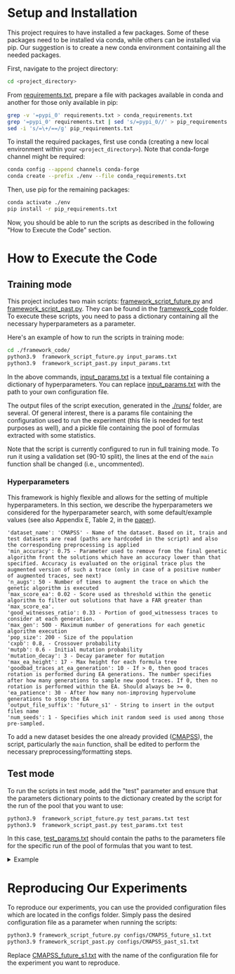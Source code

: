 # Setup and Installation

This project requires to have installed a few packages. Some of these packages need to be installed via conda, while others can be installed via pip.
Our suggestion is to create a new conda environment containing all the needed packages.

First, navigate to the project directory:

```bash
cd <project_directory>
```

From [requirements.txt](https://github.com/dslab-uniud/ppSTL-IJCAI2024/blob/main/supplementary_material/requirements.txt), prepare a file with packages available in conda and another for those only available in pip:

```bash
grep -v '=pypi_0' requirements.txt > conda_requirements.txt
grep '=pypi_0' requirements.txt | sed 's/=pypi_0//' > pip_requirements.txt
sed -i 's/=\+/==/g' pip_requirements.txt
```

To install the required packages, first use conda (creating a new local environment within your `<project_directory>`). Note that conda-forge channel might be required:

```bash
conda config --append channels conda-forge
conda create --prefix ./env --file conda_requirements.txt
```

Then, use pip for the remaining packages:

```bash
conda activate ./env
pip install -r pip_requirements.txt
```

Now, you should be able to run the scripts as described in the following "How to Execute the Code" section.




# How to Execute the Code
## Training mode

This project includes two main scripts: [framework_script_future.py](https://github.com/dslab-uniud/ppSTL-IJCAI2024/blob/main/supplementary_material/framework_code/framework_script_future.py) and [framework_script_past.py](https://github.com/dslab-uniud/ppSTL-IJCAI2024/blob/main/supplementary_material/framework_code/framework_script_past.py). They can be found in the [framework_code](https://github.com/dslab-uniud/ppSTL-IJCAI2024/tree/main/supplementary_material/framework_code) folder. To execute these scripts, you need to pass a dictionary containing all the necessary hyperparameters as a parameter.

Here's an example of how to run the scripts in training mode:

```bash
cd ./framework_code/
python3.9  framework_script_future.py input_params.txt
python3.9  framework_script_past.py input_params.txt
``` 

In the above commands, [input_params.txt](https://github.com/dslab-uniud/ppSTL-IJCAI2024/blob/main/supplementary_material/framework_code/input_params.txt) is a textual file containing a dictionary of hyperparameters. You can replace [input_params.txt](https://github.com/dslab-uniud/ppSTL-IJCAI2024/blob/main/supplementary_material/framework_code/input_params.txt) with the path to your own configuration file.

The output files of the script execution, generated in the [./runs/](https://github.com/dslab-uniud/ppSTL-IJCAI2024/tree/main/supplementary_material/framework_code/runs) folder, are several. Of general interest, there is a params file containing the configuration used to run the experiment (this file is needed for test purposes as well), and a pickle file containing the pool of formulas extracted with some statistics. 

Note that the script is currently configured to run in full training mode. To run it using a validation set (90-10 split), the lines at the end of the `main` function shall be changed (i.e., uncommented).





### Hyperparameters

This framework is highly flexible and allows for the setting of multiple hyperparameters. In this section, we describe the hyperparameters we considered for the hyperparameter search, with some default/example values (see also Appendix E, Table 2, in the [paper](https://github.com/dslab-uniud/ppSTL-IJCAI2024/blob/main/IJCAI_2024_framework_canonical.pdf)).

```text
'dataset_name': 'CMAPSS' - Name of the dataset. Based on it, train and test datasets are read (paths are hardcoded in the script) and also the corresponding preprocessing is applied
'min_accuracy': 0.75 - Parameter used to remove from the final genetic algorithm front the solutions which have an accuracy lower than that specified. Accuracy is evaluated on the original trace plus the augmented version of such a trace (only in case of a positive number of augmented traces, see next)
'n_augs': 50 - Number of times to augment the trace on which the genetic algorithm is executed
'max_score_ea': 0.02 - Score used as threshold within the genetic algorithm to filter out solutions that have a FAR greater than 'max_score_ea'.
'good_witnesses_ratio': 0.33 - Portion of good_witnessess traces to consider at each generation.
'max_gen': 500 - Maximum number of generations for each genetic algorithm execution
'pop_size': 200 - Size of the population
'cxpb': 0.8, - Crossover probability
'mutpb': 0.6 - Initial mutation probability
'mutation_decay': 3 - Decay parameter for mutation
'max_ea_height': 17 - Max height for each formula tree 
'goodbad_traces_at_ea_generation': 10 - If > 0, then good traces rotation is performed during EA generations. The number specifies after how many generations to sample new good traces. If 0, then no rotation is performed within the EA. Should always be >= 0. 
'ea_patience': 30 - After how many non-improving hypervolume generations to stop the EA
'output_file_suffix': 'future_s1' - String to insert in the output files name
'num_seeds': 1 - Specifies which init random seed is used among those pre-sampled.
```

To add a new dataset besides the one already provided ([CMAPSS](https://github.com/dslab-uniud/ppSTL-IJCAI2024/tree/main/supplementary_material/dataset/)), the script, particularly the `main` function, shall be edited to perform the necessary preprocessing/formatting steps.





## Test mode

To run the scripts in test mode, add the "test" parameter and ensure that the parameters dictionary points to the dictionary created by the script for the run of the pool that you want to use:

```bash
python3.9  framework_script_future.py test_params.txt test
python3.9  framework_script_past.py test_params.txt test
```

In this case, [test_params.txt](https://github.com/dslab-uniud/ppSTL-IJCAI2024/blob/main/supplementary_material/framework_code/test_params.txt) should contain the paths to the parameters file for the specific run of the pool of formulas that you want to test. 

<details>
<summary>Example</summary>

Suppose that the execution of the framework led in the [./runs/](https://github.com/dslab-uniud/ppSTL-IJCAI2024/tree/main/supplementary_material/framework_code/runs) folder to the creation of the following two files:

```text
./runs/CMAPSS_future_s1_2024-01-16_19_53_30.395418_params
./runs/train_stl_results_CMAPSS_future_s1_2024-01-16_19_53_30.395418.pickle
```

The [test_params.txt](https://github.com/dslab-uniud/ppSTL-IJCAI2024/blob/main/supplementary_material/framework_code/test_params.txt) shall be done as follows:
```text
{
    'test_simulated_online' : False, 
    'train_dict_path': "./runs/CMAPSS_future_s1_2024-01-16_19_53_30.395418_params"
}
```
</details>


# Reproducing Our Experiments

To reproduce our experiments, you can use the provided configuration files which are located in the configs folder. Simply pass the desired configuration file as a parameter when running the scripts:

```bash
python3.9 framework_script_future.py configs/CMAPSS_future_s1.txt
python3.9 framework_script_past.py configs/CMAPSS_past_s1.txt
```

Replace [CMAPSS_future_s1.txt](https://github.com/dslab-uniud/ppSTL-IJCAI2024/blob/main/supplementary_material/framework_code/configs/CMAPSS_future_s1.txt) with the name of the configuration file for the experiment you want to reproduce.
